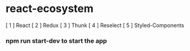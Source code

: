 # react-ecosystem

[ 1 ] React
[ 2 ] Redux
[ 3 ] Thunk
[ 4 ] Reselect
[ 5 ] Styled-Components

### npm run start-dev to start the app
